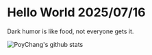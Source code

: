 # Hello World 2025/07/16

Dark humor is like food, not everyone gets it.

![PoyChang's github stats](https://github-readme-stats.vercel.app/api?username=poychang&show_icons=true&theme=dracula)
